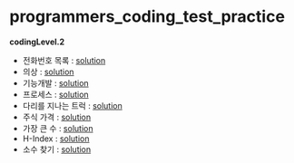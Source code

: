 # programmers_coding_test_practice
**codingLevel.2**
- 전화번호 목록 : [solution](https://github.com/dlrms6172/programmers_coding_test_practice/blob/master/src/programmers/coding/codingLevel2/phone_number_list.java) 
- 의상 : [solution](https://github.com/dlrms6172/programmers_coding_test_practice/blob/master/src/programmers/coding/codingLevel2/costume.java)
- 기능개발 : [solution](https://github.com/dlrms6172/programmers_coding_test_practice/blob/master/src/programmers/coding/codingLevel2/function_development.java)
- 프로세스 : [solution](https://github.com/dlrms6172/programmers_coding_test_practice/blob/master/src/programmers/coding/codingLevel2/process.java)
- 다리를 지나는 트럭 : [solution](https://github.com/dlrms6172/programmers_coding_test_practice/blob/master/src/programmers/coding/codingLevel2/truck_passing_over_the_bridge.java)
- 주식 가격 : [solution](https://github.com/dlrms6172/programmers_coding_test_practice/blob/master/src/programmers/coding/codingLevel2/stock_price.java)
- 가장 큰 수 : [solution](https://github.com/dlrms6172/programmers_coding_test_practice/blob/master/src/programmers/coding/codingLevel2/biggest_number.java)
- H-Index : [solution](https://github.com/dlrms6172/programmers_coding_test_practice/blob/master/src/programmers/coding/codingLevel2/H_Index.java)
- 소수 찾기 : [solution](https://github.com/dlrms6172/programmers_coding_test_practice/blob/master/src/programmers/coding/codingLevel2/find_prime_numbers.java)